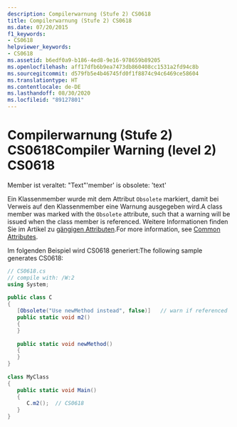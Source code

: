 ```yaml
---
description: Compilerwarnung (Stufe 2) CS0618
title: Compilerwarnung (Stufe 2) CS0618
ms.date: 07/20/2015
f1_keywords:
- CS0618
helpviewer_keywords:
- CS0618
ms.assetid: b6edf0a9-b186-4ed8-9e16-978659b89205
ms.openlocfilehash: aff17dfb6b9ea7473db860408cc1531a2fd94c8b
ms.sourcegitcommit: d579fb5e4b46745fd0f1f8874c94c6469ce58604
ms.translationtype: HT
ms.contentlocale: de-DE
ms.lasthandoff: 08/30/2020
ms.locfileid: "89127801"
---
```

# <a name="compiler-warning-level-2-cs0618"></a><span data-ttu-id="500f4-103">Compilerwarnung (Stufe 2) CS0618</span><span class="sxs-lookup"><span data-stu-id="500f4-103">Compiler Warning (level 2) CS0618</span></span>
<span data-ttu-id="500f4-104">Member ist veraltet: "Text"</span><span class="sxs-lookup"><span data-stu-id="500f4-104">'member' is obsolete: 'text'</span></span>  
  
 <span data-ttu-id="500f4-105">Ein Klassenmember wurde mit dem Attribut `Obsolete` markiert, damit bei Verweis auf den Klassenmember eine Warnung ausgegeben wird.</span><span class="sxs-lookup"><span data-stu-id="500f4-105">A class member was marked with the `Obsolete` attribute, such that a warning will be issued when the class member is referenced.</span></span> <span data-ttu-id="500f4-106">Weitere Informationen finden Sie im Artikel zu [gängigen Attributen](../attributes/global.md).</span><span class="sxs-lookup"><span data-stu-id="500f4-106">For more information, see [Common Attributes](../attributes/global.md).</span></span>  
  
 <span data-ttu-id="500f4-107">Im folgenden Beispiel wird CS0618 generiert:</span><span class="sxs-lookup"><span data-stu-id="500f4-107">The following sample generates CS0618:</span></span>  
  
```csharp  
// CS0618.cs  
// compile with: /W:2  
using System;  
  
public class C  
{  
   [Obsolete("Use newMethod instead", false)]   // warn if referenced  
   public static void m2()  
   {  
   }  
  
   public static void newMethod()  
   {  
   }  
}  
  
class MyClass  
{  
   public static void Main()  
   {  
      C.m2();  // CS0618  
   }  
}  
```
